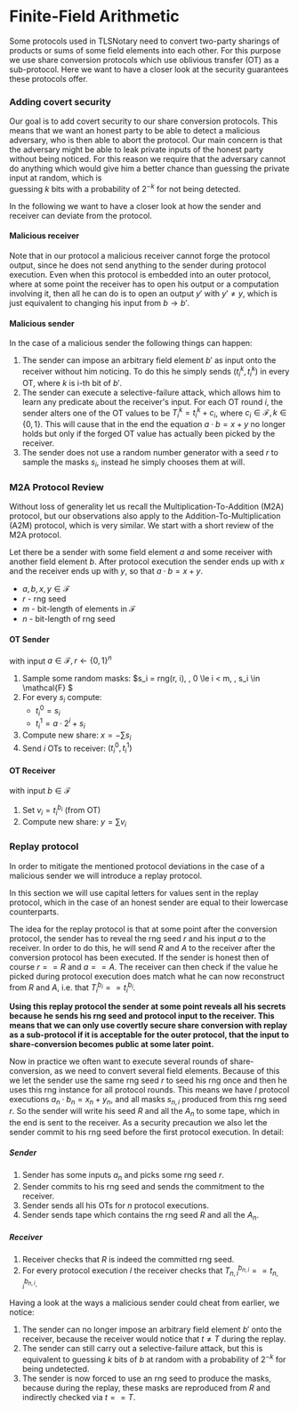 # Finite-Field Arithmetic
Some protocols used in TLSNotary need to convert two-party sharings of products
or sums of some field elements into each other. For this purpose we use share
conversion protocols which use oblivious transfer (OT) as a sub-protocol. Here
we want to have a closer look at the security guarantees these protocols offer.

### Adding covert security
Our goal is to add covert security to our share conversion protocols. This
means that we want an honest party to be able to detect a malicious adversary,
who is then able to abort the protocol. Our main concern is that the adversary
might be able to leak private inputs of the honest party without being noticed.
For this reason we require that the adversary cannot do anything which would
give him a better chance than guessing the private input at random, which is  
guessing $k$ bits with a probability of $2^{-k}$ for not being detected.

In the following we want to have a closer look at how the sender and receiver can
deviate from the protocol.

#### Malicious receiver
Note that in our protocol a malicious receiver cannot forge the protocol output,
since he does not send anything to the sender during protocol execution. Even
when this protocol is embedded into an outer protocol, where at some point the
receiver has to open his output or a computation involving it, then all he can
do is to open an output $y'$ with $y' \neq y$, which is just equivalent to
changing his input from $b \rightarrow b'$. 

#### Malicious sender
In the case of a malicious sender the following things can happen:

1. The sender can impose an arbitrary field element $b'$ as input onto the
   receiver without him noticing. To do this he simply sends $(t_i^k, t_i^k)$ in
   every OT, where $k$ is i-th bit of $b'$.
2. The sender can execute a selective-failure attack, which allows him to learn
   any predicate about the receiver's input. For each OT round $i$, the sender
   alters one of the OT values to be $T_i^k = t_i^k + c_i$, where $c_i \in
   \mathcal{F}, \, k \in \{0, 1\}$. This will cause that in the end the equation
   $a \cdot b = x + y$ no longer holds but only if the forged OT value has
   actually been picked by the receiver.
3. The sender does not use a random number generator with a seed $r$ to sample
   the masks $s_i$, instead he simply chooses them at will.

### M2A Protocol Review
Without loss of generality let us recall the Multiplication-To-Addition (M2A)
protocol, but our observations also apply to the Addition-To-Multiplication
(A2M) protocol, which is very similar. We start with a short review of the M2A
protocol.

Let there be a sender with some field element $a$ and some receiver with another
field element $b$. After protocol execution the sender ends up with $x$ and the
receiver ends up with $y$, so that $a \cdot b = x + y$.
- $a,b,x,y \in \mathcal{F}$
- $r$ - rng seed
- $m$ - bit-length of elements in $\mathcal{F}$
- $n$ - bit-length of rng seed

#### OT Sender
with input $a \in \mathcal{F}, \, r \leftarrow \{0, 1\}^n$

1. Sample some random masks: $s_i = rng(r, i), \, 0 \le i < m, \, s_i \in
   \mathcal{F} $
2. For every $s_i$ compute:
    - $t_i^0 = s_i$
    - $t_i^1 = a \cdot 2^i + s_i$
3. Compute new share: $x = - \sum s_i$
3. Send $i$ OTs to receiver: $(t_i^0, t_i^1)$

#### OT Receiver
with input $b \in \mathcal{F}$

1. Set $v_i = t_i^{b_i}$ (from OT)
2. Compute new share: $y = \sum v_i$

### Replay protocol
In order to mitigate the mentioned protocol deviations in the case of a malicious
sender we will introduce a replay protocol.

In this section we will use capital letters for values sent in the replay
protocol, which in the case of an honest sender are equal to their lowercase
counterparts.

The idea for the replay protocol is that at some point after the conversion
protocol, the sender has to reveal the rng seed $r$ and his input $a$ to the
receiver. In order to do this, he will send $R$ and $A$ to the receiver after
the conversion protocol has been executed. If the sender is honest then of
course $r == R$ and $a == A$. The receiver can then check if the value he picked
during protocol execution does match what he can now reconstruct from $R$ and
$A$, i.e. that $T_i^{b_i} == t_i^{b_i}$.

**Using this replay protocol the sender at some point reveals all his secrets
because he sends his rng seed and protocol input to the receiver. This means
that we can only use covertly secure share conversion with replay as a
sub-protocol if it is acceptable for the outer protocol, that the input to
share-conversion becomes public at some later point.**

Now in practice we often want to execute several rounds of share-conversion, as we
need to convert several field elements. Because of this we let the sender use
the same rng seed $r$ to seed his rng once and then he uses this rng instance
for all protocol rounds. This means we have $l$ protocol executions $a_n \cdot
b_n = x_n + y_n$, and all masks $s_{n, i}$ produced from this rng seed $r$.
So the sender will write his seed $R$ and all the $A_n$ to some tape, which in
the end is sent to the receiver. As a security precaution we also let the sender
commit to his rng seed before the first protocol execution. In detail:

##### Sender
1. Sender has some inputs $a_n$ and picks some rng seed $r$.
2. Sender commits to his rng seed and sends the commitment to the receiver.
3. Sender sends all his OTs for $n$ protocol executions.
4. Sender sends tape which contains the rng seed $R$ and all the $A_n$.

##### Receiver
1. Receiver checks that $R$ is indeed the committed rng seed.
2. For every protocol execution $l$ the receiver checks that $T_{n, i}^{b_{n,
   i}} == t_{n, i}^{b_{n, i}}$.

Having a look at the ways a malicious sender could cheat from earlier, we
notice:
1. The sender can no longer impose an arbitrary field element $b'$ onto the
   receiver, because the receiver would notice that $t \neq T$ during the replay.
2. The sender can still carry out a selective-failure attack, but this is
   equivalent to guessing $k$ bits of $b$ at random with a probability of
   $2^{-k}$ for being undetected.
3. The sender is now forced to use an rng seed to produce the masks, because
   during the replay, these masks are reproduced from $R$ and indirectly checked
   via $t == T$.

